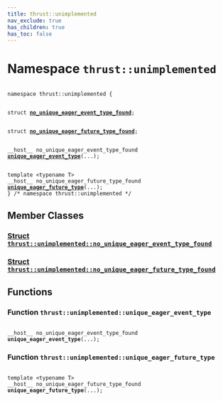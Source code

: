 ```yaml
---
title: thrust::unimplemented
nav_exclude: true
has_children: true
has_toc: false
---
```


# Namespace `thrust::unimplemented`

<code class="doxybook">
<span>namespace thrust::unimplemented {</span>
<br>
<span>struct <b><a href="{{ site.baseurl }}/api/classes/structthrust_1_1unimplemented_1_1no__unique__eager__event__type__found.html">no&#95;unique&#95;eager&#95;event&#95;type&#95;found</a></b>;</span>
<br>
<span>struct <b><a href="{{ site.baseurl }}/api/classes/structthrust_1_1unimplemented_1_1no__unique__eager__future__type__found.html">no&#95;unique&#95;eager&#95;future&#95;type&#95;found</a></b>;</span>
<br>
<span>__host__ no_unique_eager_event_type_found </span><span><b><a href="{{ site.baseurl }}/api/namespaces/namespacethrust_1_1unimplemented.html#function-unique-eager-event-type">unique&#95;eager&#95;event&#95;type</a></b>(...);</span>
<br>
<span>template &lt;typename T&gt;</span>
<span>__host__ no_unique_eager_future_type_found </span><span><b><a href="{{ site.baseurl }}/api/namespaces/namespacethrust_1_1unimplemented.html#function-unique-eager-future-type">unique&#95;eager&#95;future&#95;type</a></b>(...);</span>
<span>} /* namespace thrust::unimplemented */</span>
</code>

## Member Classes

<h3 id="struct-thrustunimplementedno-unique-eager-event-type-found">
<a href="{{ site.baseurl }}/api/classes/structthrust_1_1unimplemented_1_1no__unique__eager__event__type__found.html">Struct <code>thrust::unimplemented::no&#95;unique&#95;eager&#95;event&#95;type&#95;found</code>
</a>
</h3>

<h3 id="struct-thrustunimplementedno-unique-eager-future-type-found">
<a href="{{ site.baseurl }}/api/classes/structthrust_1_1unimplemented_1_1no__unique__eager__future__type__found.html">Struct <code>thrust::unimplemented::no&#95;unique&#95;eager&#95;future&#95;type&#95;found</code>
</a>
</h3>


## Functions

<h3 id="function-unique-eager-event-type">
Function <code>thrust::unimplemented::unique&#95;eager&#95;event&#95;type</code>
</h3>

<code class="doxybook">
<span>__host__ no_unique_eager_event_type_found </span><span><b>unique_eager_event_type</b>(...);</span></code>
<h3 id="function-unique-eager-future-type">
Function <code>thrust::unimplemented::unique&#95;eager&#95;future&#95;type</code>
</h3>

<code class="doxybook">
<span>template &lt;typename T&gt;</span>
<span>__host__ no_unique_eager_future_type_found </span><span><b>unique_eager_future_type</b>(...);</span></code>

